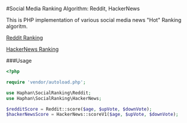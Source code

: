 #Social Media Ranking Algorithm: Reddit, HackerNews


This is PHP implementation of various social media news "Hot" Ranking algoritm. 

[Reddit Ranking](https://medium.com/hacking-and-gonzo/how-reddit-ranking-algorithms-work-ef111e33d0d9#.tcktrdgh6)

[HackerNews Ranking](https://medium.com/hacking-and-gonzo/how-hacker-news-ranking-algorithm-works-1d9b0cf2c08d#.4xh80a84x)

###Usage
```php
<?php

require 'vendor/autoload.php';

use Haphan\SocialRanking\Reddit;
use Haphan\SocialRanking\HackerNews;

$redditScore = Reddit::score($age, $upVote, $downVote);
$hackerNewsScore = HackerNews::scoreV1($age, $upVote, $downVote);


```
